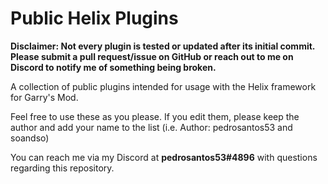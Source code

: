 # Public Helix Plugins
**Disclaimer: Not every plugin is tested or updated after its initial commit. Please submit a pull request/issue on GitHub or reach out to me on Discord to notify me of something being broken.**

A collection of public plugins intended for usage with the Helix framework for Garry's Mod.

Feel free to use these as you please. If you edit them, please keep the author and add your name to the list (i.e. Author: pedrosantos53 and soandso)

You can reach me via my Discord at **pedrosantos53#4896** with questions regarding this repository.
